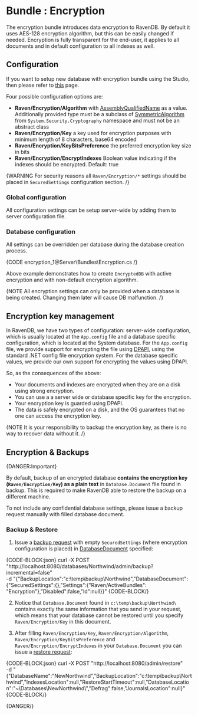 # Bundle : Encryption

The encryption bundle introduces data encryption to RavenDB. By default it uses AES-128 encryption algorithm, but this can be easily changed if needed. Encryption is fully transparent for the end-user, it applies to all documents and in default configuration to all indexes as well.

## Configuration

If you want to setup new database with encryption bundle using the Studio, then please refer to [this](../../studio/walkthroughs/how-to-setup-encryption) page.

Four possible configuration options are:   
* **Raven/Encryption/Algorithm** with [AssemblyQualifiedName](http://msdn.microsoft.com/en-us/library/system.type.assemblyqualifiedname.aspx) as a value. Additionally provided type must be a subclass of [SymmetricAlgorithm](http://msdn.microsoft.com/en-us/library/system.security.cryptography.symmetricalgorithm.aspx) from `System.Security.Cryptography` namespace and must not be an abstract class    
* **Raven/Encryption/Key** a key used for encryption purposes with minimum length of 8 characters, base64 encoded    
* **Raven/Encryption/KeyBitsPreference** the preferred encryption key size in bits 
* **Raven/Encryption/EncryptIndexes** Boolean value indicating if the indexes should be encrypted. Default: true   

{WARNING For security reasons all `Raven/Encryption/*` settings should be placed in `SecuredSettings` configuration section. /}

### Global configuration

All configuration settings can be setup server-wide by adding them to server configuration file.

### Database configuration

All settings can be overridden per database during the database creation process.

{CODE encryption_1@Server\Bundles\Encryption.cs /}

Above example demonstrates how to create `EncryptedDB` with active encryption and with non-default encryption algorithm.

{NOTE All encryption settings can only be provided when a database is being created. Changing them later will cause DB malfunction. /}

## Encryption key management

In RavenDB, we have two types of configuration: server-wide configuration, which is usually located at the `App.config` file and a database specific configuration, which is located at the System database. For the `App.config` file, we provide support for encrypting the file using [DPAPI](https://en.wikipedia.org/wiki/Data_Protection_API), using the standard .NET config file encryption system. For the database specific values, we provide our own support for encrypting the values using DPAPI.

So, as the consequences of the above:    
*	Your documents and indexes are encrypted when they are on a disk using strong encryption.    
*	You can use a a server wide or database specific key for the encryption.   
*	Your encryption key is guarded using DPAPI.   
*	The data is safely encrypted on a disk, and the OS guarantees that no one can access the encryption key.   

{NOTE It is your responsibility to backup the encryption key, as there is no way to recover data without it. /}

## Encryption & Backups

{DANGER:Important}

By default, backup of an encrypted database **contains the encryption key (`Raven/Encryption/Key`) as a plain text** in `Database.Document` file found in backup. This is required to make RavenDB able to restore the backup on a different machine. 

To not include any confidential database settings, please issue a backup request manually with filled database document.

### Backup & Restore

1. Issue a [backup request](../../../http/client-api/commands/how-to/start-backup-restore-operations#startbackup) with empty `SecuredSettings` (where encryption configuration is placed) in [DatabaseDocument](../../glossary/database-document) specified:

{CODE-BLOCK:json}
curl -X POST "http://localhost:8080/databases/Northwind/admin/backup?incremental=false" \
 -d "{\"BackupLocation\":\"c:\\temp\\backup\\Northwind\",\"DatabaseDocument\":{\"SecuredSettings\":{},\"Settings\":{\"Raven/ActiveBundles\": \"Encryption\"},\"Disabled\":false,\"Id\":null}}"
{CODE-BLOCK/}

2. Notice that `Database.Document` found in `c:\temp\backup\Northwind\` contains exactly the same information that you send in your request, which means that your database cannot be restored until you specify `Raven/Encryption/Key` in this document.

3. After filling `Raven/Encryption/Key`, `Raven/Encryption/Algorithm`, `Raven/Encryption/KeyBitsPreference` and `Raven/Encryption/EncryptIndexes` in your `Database.Document` you can issue a [restore request](../../../http/client-api/commands/how-to/start-backup-restore-operations#startrestore):

{CODE-BLOCK:json}
curl -X POST "http://localhost:8080/admin/restore" \
 -d "{\"DatabaseName\":\"NewNorthwind\",\"BackupLocation\":\"c:\\temp\\backup\\Northwind\",\"IndexesLocation\":null,\"RestoreStartTimeout\":null,\"DatabaseLocation\":\"~\\Databases\\NewNorthwind\\\",\"Defrag\":false,\"JournalsLocation\":null}"
{CODE-BLOCK/}

{DANGER/}